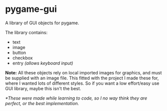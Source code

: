 # pygame-gui
A library of GUI objects for pygame.  

The library contains:  
* text  
* image  
* button  
* checkbox  
* entry _(allows keyboard input)_

**Note:** All these objects rely on local imported images for graphics, and must be supplied with an image file.
This fitted with the project I made these for, where I wanted lots of different styles. So if you want a low effort/easy use GUI library, maybe this isn't the best. 

 
_*These were made while learning to code, so I no way think they are perfect, or the best implementation._
